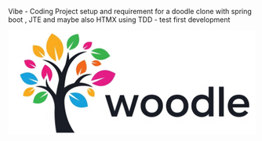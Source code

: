Vibe - Coding Project setup and requirement for a doodle clone with spring boot , JTE and maybe also HTMX using TDD - test first development

![Woodle Logo](woodle-logo.jpeg)
